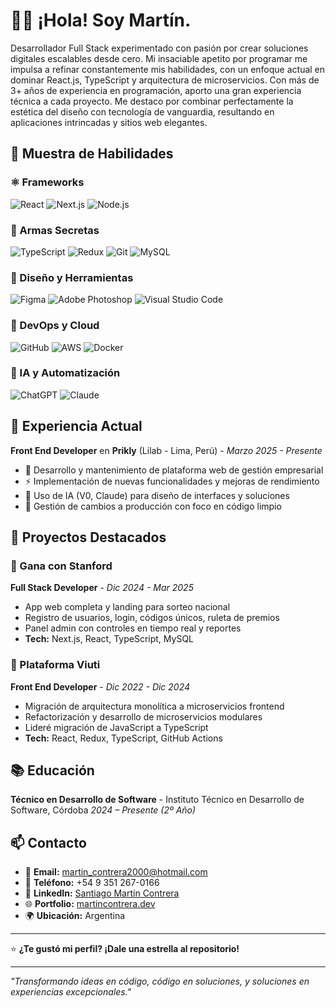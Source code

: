# 🙌🏻 ¡Hola! Soy Martín.

Desarrollador Full Stack experimentado con pasión por crear soluciones digitales escalables desde cero. Mi insaciable apetito por programar me impulsa a refinar constantemente mis habilidades, con un enfoque actual en dominar React.js, TypeScript y arquitectura de microservicios. Con más de 3+ años de experiencia en programación, aporto una gran experiencia técnica a cada proyecto. Me destaco por combinar perfectamente la estética del diseño con tecnología de vanguardia, resultando en aplicaciones intrincadas y sitios web elegantes.

## 🧠 Muestra de Habilidades

### ⚛️ Frameworks
![React](https://img.shields.io/badge/React-20232A?style=for-the-badge&logo=react&logoColor=61DAFB)
![Next.js](https://img.shields.io/badge/Next.js-000000?style=for-the-badge&logo=next.js&logoColor=white)
![Node.js](https://img.shields.io/badge/Node.js-43853D?style=for-the-badge&logo=node.js&logoColor=white)

### 🤺 Armas Secretas
![TypeScript](https://img.shields.io/badge/TypeScript-007ACC?style=for-the-badge&logo=typescript&logoColor=white)
![Redux](https://img.shields.io/badge/Redux-593D88?style=for-the-badge&logo=redux&logoColor=white)
![Git](https://img.shields.io/badge/Git-F05032?style=for-the-badge&logo=git&logoColor=white)
![MySQL](https://img.shields.io/badge/MySQL-4479A1?style=for-the-badge&logo=mysql&logoColor=white)

### 🎨 Diseño y Herramientas
![Figma](https://img.shields.io/badge/Figma-F24E1E?style=for-the-badge&logo=figma&logoColor=white)
![Adobe Photoshop](https://img.shields.io/badge/Adobe%20Photoshop-31A8FF?style=for-the-badge&logo=adobe%20photoshop&logoColor=white)
![Visual Studio Code](https://img.shields.io/badge/Visual%20Studio%20Code-007ACC?style=for-the-badge&logo=visual%20studio%20code&logoColor=white)

### 🚀 DevOps y Cloud
![GitHub](https://img.shields.io/badge/GitHub-100000?style=for-the-badge&logo=github&logoColor=white)
![AWS](https://img.shields.io/badge/AWS-232F3E?style=for-the-badge&logo=amazon-aws&logoColor=white)
![Docker](https://img.shields.io/badge/Docker-2496ED?style=for-the-badge&logo=docker&logoColor=white)

### 🤖 IA y Automatización
![ChatGPT](https://img.shields.io/badge/ChatGPT-74AA9C?style=for-the-badge&logo=openai&logoColor=white)
![Claude](https://img.shields.io/badge/Claude-FF6B35?style=for-the-badge&logo=anthropic&logoColor=white)

## 💼 Experiencia Actual

**Front End Developer** en **Prikly** (Lilab - Lima, Perú) - *Marzo 2025 - Presente*
- 🎯 Desarrollo y mantenimiento de plataforma web de gestión empresarial
- ⚡ Implementación de nuevas funcionalidades y mejoras de rendimiento
- 🤖 Uso de IA (V0, Claude) para diseño de interfaces y soluciones
- 🚀 Gestión de cambios a producción con foco en código limpio

## 🌟 Proyectos Destacados

### 🎰 Gana con Stanford
**Full Stack Developer** - *Dic 2024 - Mar 2025*
- App web completa y landing para sorteo nacional
- Registro de usuarios, login, códigos únicos, ruleta de premios
- Panel admin con controles en tiempo real y reportes
- **Tech:** Next.js, React, TypeScript, MySQL

### 🏢 Plataforma Viuti
**Front End Developer** - *Dic 2022 - Dic 2024*
- Migración de arquitectura monolítica a microservicios frontend
- Refactorización y desarrollo de microservicios modulares
- Lideré migración de JavaScript a TypeScript
- **Tech:** React, Redux, TypeScript, GitHub Actions

## 📚 Educación
**Técnico en Desarrollo de Software** - Instituto Técnico en Desarrollo de Software, Córdoba
*2024 – Presente (2º Año)*

## 📫 Contacto
- 📧 **Email:** martin_contrera2000@hotmail.com
- 📱 **Teléfono:** +54 9 351 267-0166
- 💼 **LinkedIn:** [Santiago Martín Contrera](https://linkedin.com/in/santiago-martin-contrera)
- 🌐 **Portfolio:** [martincontrera.dev](https://www.martincontrera.dev/)
- 🌍 **Ubicación:** Argentina

---

⭐ **¿Te gustó mi perfil? ¡Dale una estrella al repositorio!**

---

*"Transformando ideas en código, código en soluciones, y soluciones en experiencias excepcionales."*

